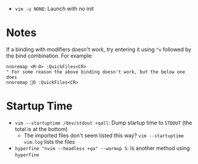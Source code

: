 - `vim -u NONE`: Launch with no init

# Notes

If a binding with modifiers doesn't work, try entering it using `^v` followed by the bind combination. For example:

    nnoremap <M-O> :QuickFiles<CR>
    " For some reason the above binding doesn't work, but the below one does
    nnoremap O :QuickFiles<CR>

# Startup Time

- `vim --startuptime /dev/stdout +qall`: Dump startup time to `STDOUT` (the total is at the bottom)
    - The imported files don't seem listed this way? `vim --startuptime vim.log` lists the files
- `hyperfine "nvim --headless +qa" --warmup 5`: Is another method using `hyperfine`
